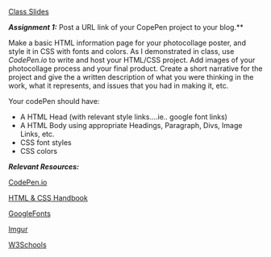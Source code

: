 [Class Slides](https://docs.google.com/presentation/d/1n_oox1DpwAuGRkoKTaMMzH_RU2r3s__RzNi3l5U-ZaU/edit?usp=sharing)

**_Assignment 1:_** Post a URL link of your CopePen project to your blog.**

Make a basic HTML information page for your photocollage poster, and style it in CSS with fonts and colors.  As I demonstrated in class, use _CodePen.io_ to write and host your HTML/CSS project.  Add images of your photocollage process and your final product.  Create a short narrative for the project and give the a written description of what you were thinking in the work, what it represents, and issues that you had in making it, etc.

Your codePen should have:

* A HTML Head (with relevant style links....ie.. google font links)
* A HTML Body using appropriate Headings, Paragraph, Divs, Image Links, etc.
* CSS font styles
* CSS colors

**_Relevant Resources:_**

[CodePen.io](https://codepen.io/)

[HTML & CSS Handbook](http://www.wufai.edu.tw/%E7%B6%B2%E9%A0%81%E6%8A%80%E8%A1%93%E4%B8%AD%E5%BF%83/datasheet/HTML%20and%20CSS%20design%20and%20build%20websites.pdf)

[GoogleFonts](https://fonts.google.com/)

[Imgur](https://imgur.com/)

[W3Schools](https://www.w3schools.com/css/)
